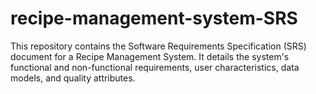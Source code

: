# recipe-management-system-SRS
This repository contains the Software Requirements Specification (SRS) document for a Recipe Management System. It details the system's functional and non-functional requirements, user characteristics, data models, and quality attributes.
